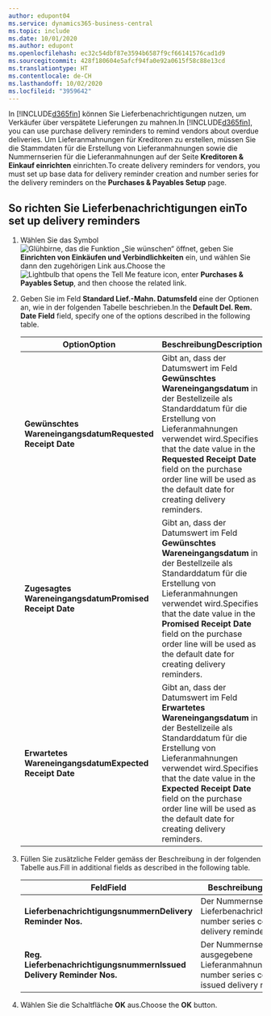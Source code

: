 ```yaml
---
author: edupont04
ms.service: dynamics365-business-central
ms.topic: include
ms.date: 10/01/2020
ms.author: edupont
ms.openlocfilehash: ec32c54dbf87e3594b6587f9cf66141576cad1d9
ms.sourcegitcommit: 428f180604e5afcf94fa0e92a0615f58c88e13cd
ms.translationtype: HT
ms.contentlocale: de-CH
ms.lasthandoff: 10/02/2020
ms.locfileid: "3959642"
---
```

<span data-ttu-id="d9000-101">In [!INCLUDE[d365fin](../../../includes/d365fin_md.md)] können Sie Lieferbenachrichtigungen nutzen, um Verkäufer über verspätete Lieferungen zu mahnen.</span><span class="sxs-lookup"><span data-stu-id="d9000-101">In [!INCLUDE[d365fin](../../../includes/d365fin_md.md)], you can use purchase delivery reminders to remind vendors about overdue deliveries.</span></span> <span data-ttu-id="d9000-102">Um Lieferanmahnungen für Kreditoren zu erstellen, müssen Sie die Stammdaten für die Erstellung von Lieferanmahnungen sowie die Nummernserien für die Lieferanmahnungen auf der Seite **Kreditoren & Einkauf einrichten** einrichten.</span><span class="sxs-lookup"><span data-stu-id="d9000-102">To create delivery reminders for vendors, you must set up base data for delivery reminder creation and number series for the delivery reminders on the **Purchases & Payables Setup** page.</span></span>  

## <a name="to-set-up-delivery-reminders"></a><span data-ttu-id="d9000-103">So richten Sie Lieferbenachrichtigungen ein</span><span class="sxs-lookup"><span data-stu-id="d9000-103">To set up delivery reminders</span></span>  

1. <span data-ttu-id="d9000-104">Wählen Sie das Symbol ![Glühbirne, das die Funktion „Sie wünschen“ öffnet](../../../media/ui-search/search_small.png "Tell me-Funktion"), geben Sie **Einrichten von Einkäufen und Verbindlichkeiten** ein, und wählen Sie dann den zugehörigen Link aus.</span><span class="sxs-lookup"><span data-stu-id="d9000-104">Choose the ![Lightbulb that opens the Tell Me feature](../../../media/ui-search/search_small.png "Tell me what you want to do") icon, enter **Purchases & Payables Setup**, and then choose the related link.</span></span>  
2. <span data-ttu-id="d9000-105">Geben Sie im Feld **Standard Lief.-Mahn. Datumsfeld** eine der Optionen an, wie in der folgenden Tabelle beschrieben.</span><span class="sxs-lookup"><span data-stu-id="d9000-105">In the **Default Del. Rem. Date Field** field, specify one of the options described in the following table.</span></span>  

    |<span data-ttu-id="d9000-106">Option</span><span class="sxs-lookup"><span data-stu-id="d9000-106">Option</span></span>|<span data-ttu-id="d9000-107">Beschreibung</span><span class="sxs-lookup"><span data-stu-id="d9000-107">Description</span></span>|  
    |----------------------------------|---------------------------------------|  
    |<span data-ttu-id="d9000-108">**Gewünschtes Wareneingangsdatum**</span><span class="sxs-lookup"><span data-stu-id="d9000-108">**Requested Receipt Date**</span></span>|<span data-ttu-id="d9000-109">Gibt an, dass der Datumswert im Feld **Gewünschtes Wareneingangsdatum** in der Bestellzeile als Standarddatum für die Erstellung von Lieferanmahnungen verwendet wird.</span><span class="sxs-lookup"><span data-stu-id="d9000-109">Specifies that the date value in the **Requested Receipt Date** field on the purchase order line will be used as the default date for creating delivery reminders.</span></span>|  
    |<span data-ttu-id="d9000-110">**Zugesagtes Wareneingangsdatum**</span><span class="sxs-lookup"><span data-stu-id="d9000-110">**Promised Receipt Date**</span></span>|<span data-ttu-id="d9000-111">Gibt an, dass der Datumswert im Feld **Gewünschtes Wareneingangsdatum** in der Bestellzeile als Standarddatum für die Erstellung von Lieferanmahnungen verwendet wird.</span><span class="sxs-lookup"><span data-stu-id="d9000-111">Specifies that the date value in the **Promised Receipt Date** field on the purchase order line will be used as the default date for creating delivery reminders.</span></span>|  
    |<span data-ttu-id="d9000-112">**Erwartetes Wareneingangsdatum**</span><span class="sxs-lookup"><span data-stu-id="d9000-112">**Expected Receipt Date**</span></span>|<span data-ttu-id="d9000-113">Gibt an, dass der Datumswert im Feld **Erwartetes Wareneingangsdatum** in der Bestellzeile als Standarddatum für die Erstellung von Lieferanmahnungen verwendet wird.</span><span class="sxs-lookup"><span data-stu-id="d9000-113">Specifies that the date value in the **Expected Receipt Date** field on the purchase order line will be used as the default date for creating delivery reminders.</span></span>|  

3. <span data-ttu-id="d9000-114">Füllen Sie zusätzliche Felder gemäss der Beschreibung in der folgenden Tabelle aus.</span><span class="sxs-lookup"><span data-stu-id="d9000-114">Fill in additional fields as described in the following table.</span></span>  

    |<span data-ttu-id="d9000-115">Feld</span><span class="sxs-lookup"><span data-stu-id="d9000-115">Field</span></span>|<span data-ttu-id="d9000-116">Beschreibung</span><span class="sxs-lookup"><span data-stu-id="d9000-116">Description</span></span>|  
    |---------------------------------|---------------------------------------|  
    |<span data-ttu-id="d9000-117">**Lieferbenachrichtigungsnummern**</span><span class="sxs-lookup"><span data-stu-id="d9000-117">**Delivery Reminder Nos.**</span></span>|<span data-ttu-id="d9000-118">Der Nummernseriencode für Lieferbenachrichtigungen.</span><span class="sxs-lookup"><span data-stu-id="d9000-118">The number series code for delivery reminders.</span></span>|  
    |<span data-ttu-id="d9000-119">**Reg. Lieferbenachrichtigungsnummern**</span><span class="sxs-lookup"><span data-stu-id="d9000-119">**Issued Delivery Reminder Nos.**</span></span>|<span data-ttu-id="d9000-120">Der Nummernseriencode für ausgegebene Lieferanmahnungen.</span><span class="sxs-lookup"><span data-stu-id="d9000-120">The number series code for issued delivery reminders.</span></span>|  

4. <span data-ttu-id="d9000-121">Wählen Sie die Schaltfläche **OK** aus.</span><span class="sxs-lookup"><span data-stu-id="d9000-121">Choose the **OK** button.</span></span>  
